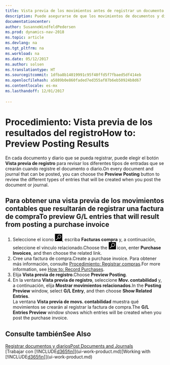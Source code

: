 ```yaml
---
title: Vista previa de los movimientos antes de registrar un documento o un diario
description: Puede asegurarse de que los movimientos de documentos y diarios son precisos antes de registrarlos en la contabilidad.
documentationcenter: 
author: SusanneWindfeldPedersen
ms.prod: dynamics-nav-2018
ms.topic: article
ms.devlang: na
ms.tgt_pltfrm: na
ms.workload: na
ms.date: 05/12/2017
ms.author: solsen
ms.translationtype: HT
ms.sourcegitcommit: 1dfba8b14019991c95f40ffd5f7fbaed5df414eb
ms.openlocfilehash: a5889b0e860faded7ed355af87b6eb50924b8d67
ms.contentlocale: es-mx
ms.lasthandoff: 12/01/2017

---
```

# <a name="how-to-preview-posting-results"></a><span data-ttu-id="8746d-103">Procedimiento: Vista previa de los resultados del registro</span><span class="sxs-lookup"><span data-stu-id="8746d-103">How to: Preview Posting Results</span></span>
<span data-ttu-id="8746d-104">En cada documento y diario que se pueda registrar, puede elegir el botón **Vista previa de registro** para revisar los diferentes tipos de entradas que se crearán cuando registre el documento o diario.</span><span class="sxs-lookup"><span data-stu-id="8746d-104">On every document and journal that can be posted, you can choose the **Preview Posting** button to review the different types of entries that will be created when you post the document or journal.</span></span>

## <a name="to-preview-gl-entries-that-will-result-from-posting-a-purchase-invoice"></a><span data-ttu-id="8746d-105">Para obtener una vista previa de los movimientos contables que resultarán de registrar una factura de compra</span><span class="sxs-lookup"><span data-stu-id="8746d-105">To preview G/L entries that will result from posting a purchase invoice</span></span>
1. <span data-ttu-id="8746d-106">Seleccione el icono ![Buscar página o informe](media/ui-search/search_small.png "icono Buscar página o informe"), escriba **Facturas compra** y, a continuación, seleccione el vínculo relacionado.</span><span class="sxs-lookup"><span data-stu-id="8746d-106">Choose the ![Search for Page or Report](media/ui-search/search_small.png "Search for Page or Report icon") icon, enter **Purchase Invoices**, and then choose the related link.</span></span>
2. <span data-ttu-id="8746d-107">Cree una factura de compra.</span><span class="sxs-lookup"><span data-stu-id="8746d-107">Create a purchase invoice.</span></span> <span data-ttu-id="8746d-108">Para obtener más información, consulte [Procedimiento: Registrar compras](purchasing-how-record-purchases.md).</span><span class="sxs-lookup"><span data-stu-id="8746d-108">For more information, see [How to: Record Purchases](purchasing-how-record-purchases.md).</span></span>
3. <span data-ttu-id="8746d-109">Elija **Vista previa de registro**.</span><span class="sxs-lookup"><span data-stu-id="8746d-109">Choose **Preview Posting**.</span></span>
4. <span data-ttu-id="8746d-110">En la ventana **Vista previa de registro**, seleccione **Mov. contabilidad** y, a continuación, elija **Mostrar movimientos relacionados**.</span><span class="sxs-lookup"><span data-stu-id="8746d-110">In the **Posting Preview** window, select **G/L Entry**, and then choose **Show Related Entries**.</span></span>  
   <span data-ttu-id="8746d-111">La ventana **Vista previa de movs. contabilidad** muestra qué movimientos se crearán al registrar la factura de compra.</span><span class="sxs-lookup"><span data-stu-id="8746d-111">The **G/L Entries Preview** window shows which entries will be created when you post the purchase invoice.</span></span>

## <a name="see-also"></a><span data-ttu-id="8746d-112">Consulte también</span><span class="sxs-lookup"><span data-stu-id="8746d-112">See Also</span></span>
[<span data-ttu-id="8746d-113">Registrar documentos y diarios</span><span class="sxs-lookup"><span data-stu-id="8746d-113">Post Documents and Journals</span></span>](ui-post-documents-journals.md)  
<span data-ttu-id="8746d-114">[Trabajar con [!INCLUDE[d365fin](includes/d365fin_md.md)]](ui-work-product.md)</span><span class="sxs-lookup"><span data-stu-id="8746d-114">[Working with [!INCLUDE[d365fin](includes/d365fin_md.md)]](ui-work-product.md)</span></span>


